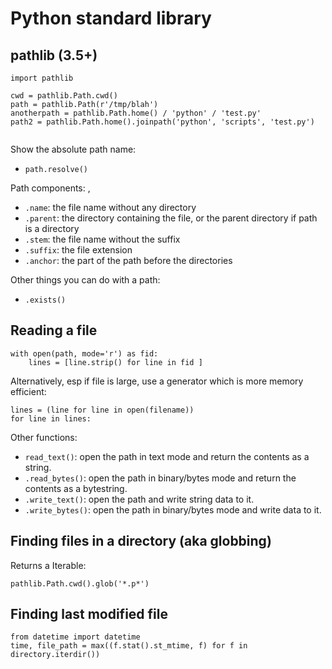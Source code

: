 # Python standard library

## pathlib (3.5+)

```
import pathlib

cwd = pathlib.Path.cwd()
path = pathlib.Path(r'/tmp/blah')
anotherpath = pathlib.Path.home() / 'python' / 'test.py'
path2 = pathlib.Path.home().joinpath('python', 'scripts', 'test.py')


```

Show the absolute path name:

* `path.resolve()`


Path components:
,
* `.name`: the file name without any directory
* `.parent`: the directory containing the file, or the parent directory if path is a directory
* `.stem`: the file name without the suffix
* `.suffix`: the file extension
* `.anchor`: the part of the path before the directories

Other things you can do with a path:

* `.exists()`


## Reading a file

```
with open(path, mode='r') as fid:
    lines = [line.strip() for line in fid ]
```

Alternatively, esp if file is large, use a generator which is more memory efficient:

```
lines = (line for line in open(filename))
for line in lines:

```
Other functions:

* `read_text()`: open the path in text mode and return the contents as a string.
* `.read_bytes()`: open the path in binary/bytes mode and return the contents as a bytestring.
* `.write_text()`: open the path and write string data to it.
* `.write_bytes()`: open the path in binary/bytes mode and write data to it.


## Finding files in a directory (aka globbing)

Returns a Iterable:

```
pathlib.Path.cwd().glob('*.p*')
```

## Finding last modified file

```
from datetime import datetime
time, file_path = max((f.stat().st_mtime, f) for f in directory.iterdir())
```

